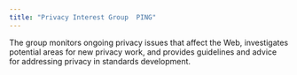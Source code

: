 ```yaml
---
title: "Privacy Interest Group  PING"
---
```


The group monitors ongoing privacy issues that affect the Web, investigates potential areas for new privacy work, and provides guidelines and advice for addressing privacy in standards development.

